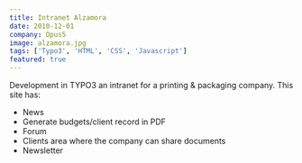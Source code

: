 ```yaml
---
title: Intranet Alzamora
date: 2010-12-01
company: Opus5
image: alzamora.jpg
tags: ['Typo3', 'HTML', 'CSS', 'Javascript']
featured: true
---
```


Development in TYPO3 an intranet for a printing & packaging company. This site has:

* News
* Generate budgets/client record in PDF
* Forum
* Clients area where the company can share documents
* Newsletter
